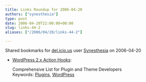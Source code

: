 ```yaml
---
title: Links Roundup for 2006-04-20
authors: ["synesthesia"]
type: post
date: 2006-04-20T22:00:00+00:00
slug: links-44-2 
aliases: ["/2006/04/20/links-44-2"]

---
```

Shared bookmarks for [del.icio.us][1] user  [Synesthesia][2] on 2006-04-20

  * [WordPress 2.x Action Hooks][3]:
  
    Comprehensive List for Plugin and Theme Developers   
    Keywords: [Plugins][4], [WordPress][5]

 [1]: https://del.icio.us/
 [2]: https://del.icio.us/synesthesia
 [3]: https://blog.taragana.com/index.php/archive/wordpress-2x-hooks-for-action-comprehensive-list-for-plugin-and-theme-developers/ "https://blog.taragana.com/index.php/archive/wordpress-2x-hooks-for-action-comprehensive-list-for-plugin-and-theme-developers/"
 [4]: https://del.icio.us/synesthesia/Plugins
 [5]: https://del.icio.us/synesthesia/WordPress